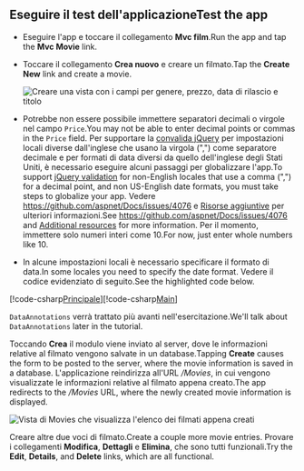 
## <a name="test-the-app"></a><span data-ttu-id="32978-101">Eseguire il test dell'applicazione</span><span class="sxs-lookup"><span data-stu-id="32978-101">Test the app</span></span>

* <span data-ttu-id="32978-102">Eseguire l'app e toccare il collegamento **Mvc film**.</span><span class="sxs-lookup"><span data-stu-id="32978-102">Run the app and tap the **Mvc Movie** link.</span></span>
* <span data-ttu-id="32978-103">Toccare il collegamento **Crea nuovo** e creare un filmato.</span><span class="sxs-lookup"><span data-stu-id="32978-103">Tap the **Create New** link and create a movie.</span></span>

  ![Creare una vista con i campi per genere, prezzo, data di rilascio e titolo](../../tutorials/first-mvc-app/adding-model/_static/movies.png)

* <span data-ttu-id="32978-105">Potrebbe non essere possibile immettere separatori decimali o virgole nel campo `Price`.</span><span class="sxs-lookup"><span data-stu-id="32978-105">You may not be able to enter decimal points or commas in the `Price` field.</span></span> <span data-ttu-id="32978-106">Per supportare la [convalida jQuery](http://jqueryvalidation.org/) per impostazioni locali diverse dall'inglese che usano la virgola (",") come separatore decimale e per formati di data diversi da quello dell'inglese degli Stati Uniti, è necessario eseguire alcuni passaggi per globalizzare l'app.</span><span class="sxs-lookup"><span data-stu-id="32978-106">To support [jQuery validation](http://jqueryvalidation.org/) for non-English locales that use a comma (",") for a decimal point, and non US-English date formats, you must take steps to globalize your app.</span></span> <span data-ttu-id="32978-107">Vedere https://github.com/aspnet/Docs/issues/4076 e [Risorse aggiuntive](#additional-resources) per ulteriori informazioni.</span><span class="sxs-lookup"><span data-stu-id="32978-107">See https://github.com/aspnet/Docs/issues/4076 and [Additional resources](#additional-resources) for more information.</span></span> <span data-ttu-id="32978-108">Per il momento, immettere solo numeri interi come 10.</span><span class="sxs-lookup"><span data-stu-id="32978-108">For now, just enter whole numbers like 10.</span></span>

<a name="displayformatdatelocal"></a>

* <span data-ttu-id="32978-109">In alcune impostazioni locali è necessario specificare il formato di data.</span><span class="sxs-lookup"><span data-stu-id="32978-109">In some locales you need to specify the date format.</span></span> <span data-ttu-id="32978-110">Vedere il codice evidenziato di seguito.</span><span class="sxs-lookup"><span data-stu-id="32978-110">See the highlighted code below.</span></span>

<span data-ttu-id="32978-111">[!code-csharp[Principale](../../tutorials/first-mvc-app/start-mvc/sample/MvcMovie/Models/MovieDateFormat.cs?name=snippet_1&highlight=2,10)]</span><span class="sxs-lookup"><span data-stu-id="32978-111">[!code-csharp[Main](../../tutorials/first-mvc-app/start-mvc/sample/MvcMovie/Models/MovieDateFormat.cs?name=snippet_1&highlight=2,10)]</span></span>

<span data-ttu-id="32978-112">`DataAnnotations` verrà trattato più avanti nell'esercitazione.</span><span class="sxs-lookup"><span data-stu-id="32978-112">We'll talk about `DataAnnotations` later in the tutorial.</span></span>

<span data-ttu-id="32978-113">Toccando **Crea** il modulo viene inviato al server, dove le informazioni relative al filmato vengono salvate in un database.</span><span class="sxs-lookup"><span data-stu-id="32978-113">Tapping **Create** causes the form to be posted to the server, where the movie information is saved in a database.</span></span> <span data-ttu-id="32978-114">L'applicazione reindirizza all'URL */Movies*, in cui vengono visualizzate le informazioni relative al filmato appena creato.</span><span class="sxs-lookup"><span data-stu-id="32978-114">The app redirects to the */Movies* URL, where the newly created movie information is displayed.</span></span>

![Vista di Movies che visualizza l'elenco dei filmati appena creati](../../tutorials/first-mvc-app/adding-model/_static/h.png)

<span data-ttu-id="32978-116">Creare altre due voci di filmato.</span><span class="sxs-lookup"><span data-stu-id="32978-116">Create a couple more movie entries.</span></span> <span data-ttu-id="32978-117">Provare i collegamenti **Modifica**, **Dettagli** e **Elimina**, che sono tutti funzionali.</span><span class="sxs-lookup"><span data-stu-id="32978-117">Try the **Edit**, **Details**, and **Delete** links, which are all functional.</span></span>
